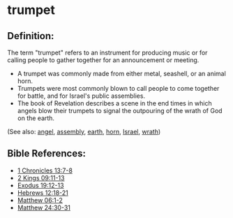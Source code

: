 # trumpet #

## Definition: ##

The term "trumpet" refers to an instrument for producing music or for calling people to gather together for an announcement or meeting.

* A trumpet was commonly made from either metal, seashell, or an animal horn.
* Trumpets were most commonly blown to call people to come together for battle, and for Israel's public assemblies.
* The book of Revelation describes a scene in the end times in which angels blow their trumpets to signal the outpouring of the wrath of God on the earth.

(See also: [angel](../kt/angel.md), [assembly](../kt/assembly.md), [earth](../other/earth.md), [horn](../other/horn.md), [Israel](../other/israel.md), [wrath](../kt/wrath.md))

## Bible References: ##

* [1 Chronicles 13:7-8](en/tn/1ch/help/13/07)
* [2 Kings 09:11-13](en/tn/2ki/help/09/11)
* [Exodus 19:12-13](en/tn/exo/help/19/12)
* [Hebrews 12:18-21](en/tn/heb/help/12/18)
* [Matthew 06:1-2](en/tn/mat/help/06/01)
* [Matthew 24:30-31](en/tn/mat/help/24/30)